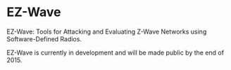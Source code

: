 # EZ-Wave
EZ-Wave: Tools for Attacking and Evaluating Z-Wave Networks using Software-Defined Radios.

EZ-Wave is currently in development and will be made public by the end of 2015.
